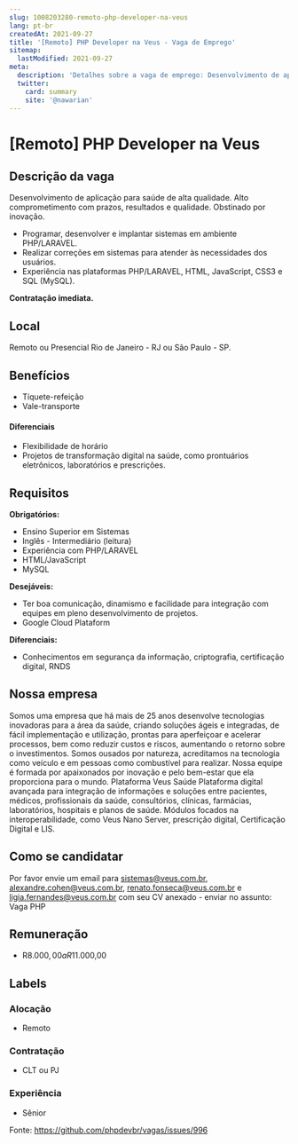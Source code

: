 ```yaml
---
slug: 1008203280-remoto-php-developer-na-veus
lang: pt-br
createdAt: 2021-09-27
title: '[Remoto] PHP Developer na Veus - Vaga de Emprego'
sitemap:
  lastModified: 2021-09-27
meta:
  description: 'Detalhes sobre a vaga de emprego: Desenvolvimento de aplicação para saúde de alta qualidade. Alto comprometimento com prazos, resultados e qualidade. Obstinado por inovação. - Programar, desenvolver e implantar sistemas em ambiente PHP/LARAVEL. - Realizar correções em sistemas para atender às necessidades dos usuários. - Experiência nas plataformas PHP/LARAVEL, HTML, JavaScript, CSS3 e SQL (MySQL). **Contratação imediata.**'
  twitter:
    card: summary
    site: '@nawarian'
---
```


# [Remoto] PHP Developer na Veus

## Descrição da vaga

Desenvolvimento de aplicação para saúde de alta qualidade. 
Alto comprometimento com prazos, resultados e qualidade.
Obstinado por inovação.
- Programar, desenvolver e implantar sistemas em ambiente PHP/LARAVEL.
- Realizar correções em sistemas para atender às necessidades dos usuários.
- Experiência nas plataformas PHP/LARAVEL, HTML, JavaScript, CSS3 e SQL (MySQL).

**Contratação imediata.**

## Local

Remoto ou Presencial Rio de Janeiro - RJ ou São Paulo - SP.

## Benefícios

- Tíquete-refeição
- Vale-transporte

#### Diferenciais

- Flexibilidade de horário
- Projetos de transformação digital na saúde, como prontuários eletrônicos, laboratórios e prescrições.

## Requisitos

**Obrigatórios:**
- Ensino Superior em Sistemas
- Inglês - Intermediário (leitura)
- Experiência com PHP/LARAVEL
- HTML/JavaScript
- MySQL

**Desejáveis:**
- Ter boa comunicação, dinamismo e facilidade para integração com equipes em pleno desenvolvimento de projetos.
- Google Cloud Plataform 

**Diferenciais:**
- Conhecimentos em segurança da informação, criptografia, certificação digital, RNDS


## Nossa empresa

Somos uma empresa que há mais de 25 anos desenvolve tecnologias inovadoras para a área da saúde, criando soluções ágeis e integradas, de fácil implementação e utilização, prontas para aperfeiçoar e acelerar processos, bem como reduzir custos e riscos, aumentando o retorno sobre o investimentos.
Somos ousados por natureza, acreditamos na tecnologia como veículo e em pessoas como combustível para realizar. Nossa equipe é formada por apaixonados por inovação e pelo bem-estar que ela proporciona para o mundo.
Plataforma Veus Saúde
Plataforma digital avançada para integração de informações e soluções entre pacientes, médicos, profissionais da saúde, consultórios, clínicas, farmácias, laboratórios, hospitais e planos de saúde. Módulos focados na interoperabilidade, como Veus Nano Server, prescrição digital, Certificação Digital e LIS.


## Como se candidatar

Por favor envie um email para sistemas@veus.com.br, alexandre.cohen@veus.com.br, renato.fonseca@veus.com.br e ligia.fernandes@veus.com.br com seu CV anexado - enviar no assunto: Vaga PHP

## Remuneração
- R$8.000,00 a R$11.000,00

## Labels

### Alocação
- Remoto

### Contratação
- CLT ou PJ

### Experiência
- Sênior

Fonte: https://github.com/phpdevbr/vagas/issues/996